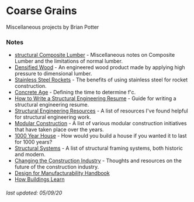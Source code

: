# Coarse Grains

Miscellaneous projects by Brian Potter

### Notes

- [structural Composite Lumber](/scl.html) - Miscellaneous notes on Composite Lumber and the limitations of normal lumber.
- [Densified Wood](/densifiedwood.html) - An engineered wood product made by applying high pressure to dimensional lumber.
- [Stainless Steel Rockets](/stainlessrocket.html) - The benefits of using stainless steel for rocket construction.
- [Concrete Age](/concreteage.html) - Defining the time to determine f'c.
- [How to Write a Structural Engineering Resume](/structuralresume.html) - Guide for writing a structural engineering resume.
- [Structural Engineering Resources](/resourcelist.html) - A list of resources I've found helpful for structural engineering work.
- [Modular Construction](/modular.html) - A list of various modular construction initiatives that have taken place over the years.
- [1000 Year House](/1000year.html) - How would you build a house if you wanted it to last for 1000 years?
- [Structural Systems](/structuralsystems.html) - A list of structural framing systems, both historic and modern.
- [Changing the Construction Industry](/constructionchanges.html) - Thoughts and resources on the future of the construction industry.
- [Design for Manufacturability Handbook](/dfm2.html)
- [How Buildings Learn](/buildingslearn.html)

###### *last updated: 05/09/20*